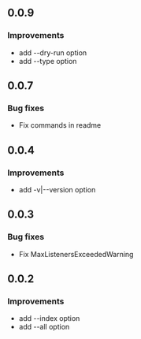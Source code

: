 ## 0.0.9

### Improvements

* add --dry-run option
* add --type option

## 0.0.7

### Bug fixes

* Fix commands in readme

## 0.0.4

### Improvements

* add -v|--version option

## 0.0.3

### Bug fixes

* Fix MaxListenersExceededWarning

## 0.0.2

### Improvements

* add --index option
* add --all option